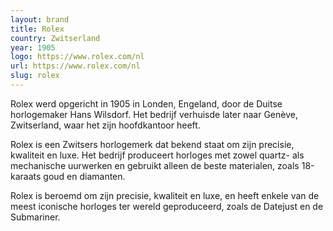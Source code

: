 ```yaml
---
layout: brand
title: Rolex
country: Zwitserland
year: 1905
logo: https://www.rolex.com/nl
url: https://www.rolex.com/nl
slug: rolex
---
```

Rolex werd opgericht in 1905 in Londen, Engeland, door de Duitse horlogemaker Hans Wilsdorf. Het bedrijf verhuisde later naar Genève, Zwitserland, waar het zijn hoofdkantoor heeft.

Rolex is een Zwitsers horlogemerk dat bekend staat om zijn precisie, kwaliteit en luxe. Het bedrijf produceert horloges met zowel quartz- als mechanische uurwerken en gebruikt alleen de beste materialen, zoals 18-karaats goud en diamanten.

Rolex is beroemd om zijn precisie, kwaliteit en luxe, en heeft enkele van de meest iconische horloges ter wereld geproduceerd, zoals de Datejust en de Submariner.

